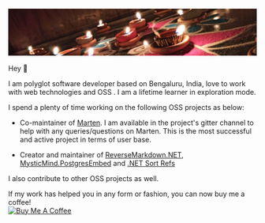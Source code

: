 ![cover image](https://github.com/mysticmind/mysticmind/blob/main/cover.jpg "Cover image")

Hey 👋

I am polyglot software developer based on Bengaluru, India, love to work with web technologies and OSS . I am a lifetime learner in exploration mode.

I spend a plenty of time working on the following OSS projects as below:

- Co-maintainer of [Marten](http://martendb.io/). I am available in the project's gitter channel to help with any queries/questions on Marten. This is the most successful and active project in terms of user base.

- Creator and maintainer of [ReverseMarkdown.NET](https://github.com/mysticmind/reversemarkdown-net), [MysticMind.PostgresEmbed](https://github.com/mysticmind/mysticmind-postgresembed) and [.NET Sort Refs](https://github.com/mysticmind/dotnet-sort-refs)

I also contribute to other OSS projects as well.

If my work has helped you in any form or fashion, you can now buy me a coffee!<br>
<a href="https://www.buymeacoffee.com/babuannamalai" target="_blank"><img src="https://cdn.buymeacoffee.com/buttons/default-orange.png" alt="Buy Me A Coffee" height="41" width="174"></a>